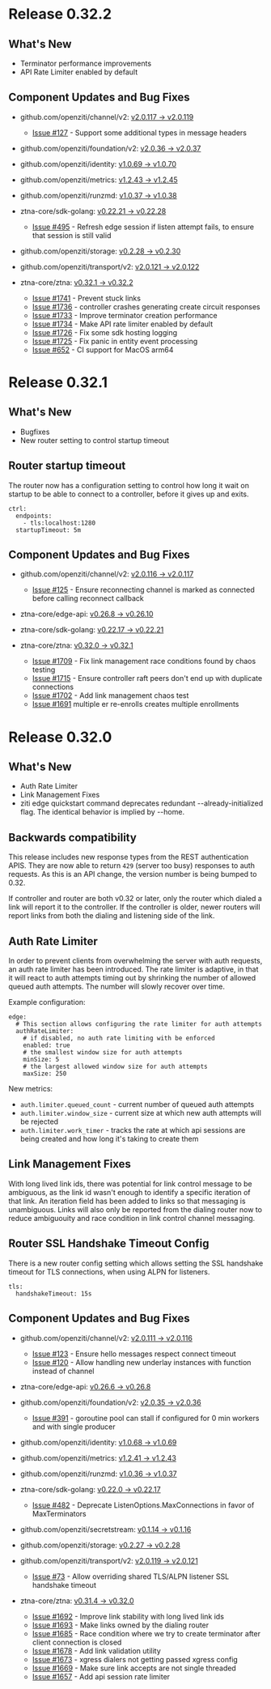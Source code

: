# Release 0.32.2

## What's New

* Terminator performance improvements
* API Rate Limiter enabled by default

## Component Updates and Bug Fixes

* github.com/openziti/channel/v2: [v2.0.117 -> v2.0.119](https://github.com/openziti/channel/compare/v2.0.117...v2.0.119)
    * [Issue #127](https://github.com/openziti/channel/issues/127) - Support some additional types in message headers

* github.com/openziti/foundation/v2: [v2.0.36 -> v2.0.37](https://github.com/openziti/foundation/compare/v2.0.36...v2.0.37)
* github.com/openziti/identity: [v1.0.69 -> v1.0.70](https://github.com/openziti/identity/compare/v1.0.69...v1.0.70)
* github.com/openziti/metrics: [v1.2.43 -> v1.2.45](https://github.com/openziti/metrics/compare/v1.2.43...v1.2.45)
* github.com/openziti/runzmd: [v1.0.37 -> v1.0.38](https://github.com/openziti/runzmd/compare/v1.0.37...v1.0.38)
* ztna-core/sdk-golang: [v0.22.21 -> v0.22.28](https://ztna-core/sdk-golang/compare/v0.22.21...v0.22.28)
    * [Issue #495](https://ztna-core/sdk-golang/issues/495) - Refresh edge session if listen attempt fails, to ensure that session is still valid

* github.com/openziti/storage: [v0.2.28 -> v0.2.30](https://github.com/openziti/storage/compare/v0.2.28...v0.2.30)
* github.com/openziti/transport/v2: [v2.0.121 -> v2.0.122](https://github.com/openziti/transport/compare/v2.0.121...v2.0.122)
* ztna-core/ztna: [v0.32.1 -> v0.32.2](https://ztna-core/ztna/compare/v0.32.1...v0.32.2)
    * [Issue #1741](https://ztna-core/ztna/issues/1741) - Prevent stuck links
    * [Issue #1736](https://ztna-core/ztna/issues/1736) - controller crashes generating create circuit responses
    * [Issue #1733](https://ztna-core/ztna/issues/1733) - Improve terminator creation performance
    * [Issue #1734](https://ztna-core/ztna/issues/1734) - Make API rate limiter enabled by default
    * [Issue #1726](https://ztna-core/ztna/issues/1726) - Fix some sdk hosting logging
    * [Issue #1725](https://ztna-core/ztna/issues/1725) - Fix panic in entity event processing
    * [Issue #652](https://ztna-core/ztna/issues/652) - CI support for MacOS arm64

# Release 0.32.1

## What's New

* Bugfixes
* New router setting to control startup timeout

## Router startup timeout

The router now has a configuration setting to control how long it wait on startup to be able to 
connect to a controller, before it gives up and exits.

```
ctrl:
  endpoints: 
    - tls:localhost:1280
  startupTimeout: 5m 
```

## Component Updates and Bug Fixes

* github.com/openziti/channel/v2: [v2.0.116 -> v2.0.117](https://github.com/openziti/channel/compare/v2.0.116...v2.0.117)
    * [Issue #125](https://github.com/openziti/channel/issues/125) - Ensure reconnecting channel is marked as connected before calling reconnect callback

* ztna-core/edge-api: [v0.26.8 -> v0.26.10](https://ztna-core/edge-api/compare/v0.26.8...v0.26.10)
* ztna-core/sdk-golang: [v0.22.17 -> v0.22.21](https://ztna-core/sdk-golang/compare/v0.22.17...v0.22.21)
* ztna-core/ztna: [v0.32.0 -> v0.32.1](https://ztna-core/ztna/compare/v0.32.0...v0.32.1)
    * [Issue #1709](https://ztna-core/ztna/issues/1709) - Fix link management race conditions found by chaos testing
    * [Issue #1715](https://ztna-core/ztna/issues/1715) - Ensure controller raft peers don't end up with duplicate connections 
    * [Issue #1702](https://ztna-core/ztna/issues/1702) - Add link management chaos test
    * [Issue #1691](https://ztna-core/ztna/issues/1691) multiple er re-enrolls creates multiple enrollments

# Release 0.32.0

## What's New

* Auth Rate Limiter
* Link Management Fixes
* ziti edge quickstart command deprecates redundant --already-initialized flag. The identical behavior is implied by --home.

## Backwards compatibility

This release includes new response types from the REST authentication APIS. They are now able to return 
`429` (server too busy) responses to auth requests. As this is an API change, the version number is 
being bumped to 0.32.

If controller and router are both v0.32 or later, only the router which dialed a link will report it to the controller. 
If the controller is older, newer routers will report links from both the dialing and listening side of the link.

## Auth Rate Limiter

In order to prevent clients from overwhelming the server with auth requests, an auth rate limiter has been introduced.
The rate limiter is adaptive, in that it will react to auth attempts timing out by shrinking the number of allowed
queued auth attempts. The number will slowly recover over time.

Example configuration:

```
edge:
  # This section allows configuring the rate limiter for auth attempts
  authRateLimiter:
    # if disabled, no auth rate limiting with be enforced
    enabled: true
    # the smallest window size for auth attempts
    minSize: 5
    # the largest allowed window size for auth attempts
    maxSize: 250
```

New metrics:

* `auth.limiter.queued_count` - current number of queued auth attempts
* `auth.limiter.window_size`  - current size at which new auth attempts will be rejected
* `auth.limiter.work_timer`   - tracks the rate at which api sessions are being created and how long it's taking to create them

## Link Management Fixes

With long lived link ids, there was potential for link control message to be ambiguous, as the link id wasn't enough to identify
a specific iteration of that link. An iteration field has been added to links so that messaging is unambiguous. 
Links will also only be reported from the dialing router now to reduce ambiguouity and race condition in link control channel
messaging.

## Router SSL Handshake Timeout Config

There is a new router config setting which allows setting the SSL handshake timeout for TLS connections, when using ALPN for listeners.

```
tls:
  handshakeTimeout: 15s
```

## Component Updates and Bug Fixes

* github.com/openziti/channel/v2: [v2.0.111 -> v2.0.116](https://github.com/openziti/channel/compare/v2.0.111...v2.0.116)
    * [Issue #123](https://github.com/openziti/channel/issues/123) - Ensure hello messages respect connect timeout
    * [Issue #120](https://github.com/openziti/channel/issues/120) - Allow handling new underlay instances with function instead of channel 

* ztna-core/edge-api: [v0.26.6 -> v0.26.8](https://ztna-core/edge-api/compare/v0.26.6...v0.26.8)
* github.com/openziti/foundation/v2: [v2.0.35 -> v2.0.36](https://github.com/openziti/foundation/compare/v2.0.35...v2.0.36)
    * [Issue #391](https://github.com/openziti/foundation/issues/391) - goroutine pool can stall if configured for 0 min workers and with single producer

* github.com/openziti/identity: [v1.0.68 -> v1.0.69](https://github.com/openziti/identity/compare/v1.0.68...v1.0.69)
* github.com/openziti/metrics: [v1.2.41 -> v1.2.43](https://github.com/openziti/metrics/compare/v1.2.41...v1.2.43)
* github.com/openziti/runzmd: [v1.0.36 -> v1.0.37](https://github.com/openziti/runzmd/compare/v1.0.36...v1.0.37)
* ztna-core/sdk-golang: [v0.22.0 -> v0.22.17](https://ztna-core/sdk-golang/compare/v0.22.0...v0.22.17)
    * [Issue #482](https://ztna-core/sdk-golang/issues/482) - Deprecate ListenOptions.MaxConnections in favor of MaxTerminators

* github.com/openziti/secretstream: [v0.1.14 -> v0.1.16](https://github.com/openziti/secretstream/compare/v0.1.14...v0.1.16)
* github.com/openziti/storage: [v0.2.27 -> v0.2.28](https://github.com/openziti/storage/compare/v0.2.27...v0.2.28)
* github.com/openziti/transport/v2: [v2.0.119 -> v2.0.121](https://github.com/openziti/transport/compare/v2.0.119...v2.0.121)
    * [Issue #73](https://github.com/openziti/transport/issues/73) - Allow overriding shared TLS/ALPN listener SSL handshake timeout

* ztna-core/ztna: [v0.31.4 -> v0.32.0](https://ztna-core/ztna/compare/v0.31.4...v0.32.0)
    * [Issue #1692](https://ztna-core/ztna/issues/1692) - Improve link stability with long lived link ids
    * [Issue #1693](https://ztna-core/ztna/issues/1693) - Make links owned by the dialing router
    * [Issue #1685](https://ztna-core/ztna/issues/1685) - Race condition where we try to create terminator after client connection is closed
    * [Issue #1678](https://ztna-core/ztna/issues/1678) - Add link validation utility
    * [Issue #1673](https://ztna-core/ztna/issues/1673) - xgress dialers not getting passed xgress config
    * [Issue #1669](https://ztna-core/ztna/issues/1669) - Make sure link accepts are not single threaded
    * [Issue #1657](https://ztna-core/ztna/issues/1657) - Add api session rate limiter
